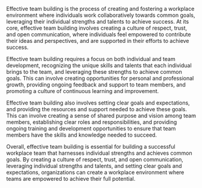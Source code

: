 
Effective team building is the process of creating and fostering a workplace environment where individuals work collaboratively towards common goals, leveraging their individual strengths and talents to achieve success. At its core, effective team building involves creating a culture of respect, trust, and open communication, where individuals feel empowered to contribute their ideas and perspectives, and are supported in their efforts to achieve success.

Effective team building requires a focus on both individual and team development, recognizing the unique skills and talents that each individual brings to the team, and leveraging these strengths to achieve common goals. This can involve creating opportunities for personal and professional growth, providing ongoing feedback and support to team members, and promoting a culture of continuous learning and improvement.

Effective team building also involves setting clear goals and expectations, and providing the resources and support needed to achieve these goals. This can involve creating a sense of shared purpose and vision among team members, establishing clear roles and responsibilities, and providing ongoing training and development opportunities to ensure that team members have the skills and knowledge needed to succeed.

Overall, effective team building is essential for building a successful workplace team that harnesses individual strengths and achieves common goals. By creating a culture of respect, trust, and open communication, leveraging individual strengths and talents, and setting clear goals and expectations, organizations can create a workplace environment where teams are empowered to achieve their full potential.

